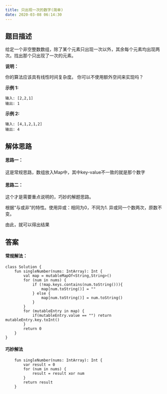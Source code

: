 ```yaml
---
title: 只出现一次的数字(简单)
date: 2020-03-08 06:14:30
---
```

## 题目描述

给定一个非空整数数组，除了某个元素只出现一次以外，其余每个元素均出现两次。找出那个只出现了一次的元素。

**说明：**

你的算法应该具有线性时间复杂度。 你可以不使用额外空间来实现吗？

**示例 1:**


```
输入: [2,2,1]
输出: 1
```

**示例 2:**


```
输入: [4,1,2,1,2]
输出: 4
```

## 解体思路

#### 思路一：

这是常规思路，数组放入Map中，其中key-value不一致的就是那个数字


#### 思路二：

这个才是需要重点说明的，巧妙的解题思路。

根据“与或非”的特性。使用异或：相同为0，不同为1. 异或同一个数两次，原数不变。

由此，就可以得出结果


## 答案

#### 常规解法：


```
class Solution {
    fun singleNumber(nums: IntArray): Int {
        val map = mutableMapOf<String,String>()
        for (num in nums) {
            if (!map.keys.contains(num.toString())){
                map[num.toString()] = ""
            } else {
                map[num.toString()] = num.toString()
            }
        }
        for (mutableEntry in map) {
            if(mutableEntry.value == "") return mutableEntry.key.toInt()
        }
        return 0
    }
}
```


#### 巧妙解法


```
    fun singleNumber(nums: IntArray): Int {
        var result = 0
        for (num in nums) {
            result = result xor num
        }
        return result
    }
```
